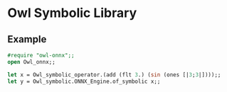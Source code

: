 # Owl Symbolic Library

Example 
-------

```ocaml
#require "owl-onnx";;
open Owl_onnx;; 

let x = Owl_symbolic_operator.(add (flt 3.) (sin (ones [|3;3|])));;
let y = Owl_symbolic.ONNX_Engine.of_symbolic x;;
```
